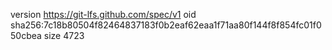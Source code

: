 version https://git-lfs.github.com/spec/v1
oid sha256:7c18b80504f82464837183f0b2eaf62eaa1f71aa80f144f8f854fc01f050cbea
size 4723

